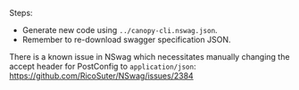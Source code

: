 ﻿Steps:

- Generate new code using `../canopy-cli.nswag.json`.
- Remember to re-download swagger specification JSON.


There is a known issue in NSwag which necessitates manually changing the accept header for PostConfig to `application/json`: https://github.com/RicoSuter/NSwag/issues/2384
